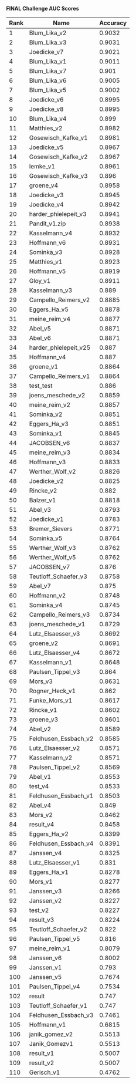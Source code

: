 **FINAL Challenge AUC Scores**


|Rank|Name|Accuracy|
|----|-----|---|
|1|Blum_Lika_v2|0.9032| 
|2|Blum_Lika_v3|0.9031| 
|3|Joedicke_v7|0.9021| 
|4|Blum_Lika_v1|0.9011| 
|5|Blum_Lika_v7|0.901| 
|6|Blum_Lika_v6|0.9005| 
|7|Blum_Lika_v5|0.9002| 
|8|Joedicke_v6|0.8995| 
|9|Joedicke_v8|0.8995| 
|10|Blum_Lika_v4|0.899| 
|11|Matthies_v2|0.8982| 
|12|Gosewisch_Kafke_v1|0.8981| 
|13|Joedicke_v5|0.8967| 
|14|Gosewisch_Kafke_v2|0.8967| 
|15|lemke_v1|0.8961| 
|16|Gosewisch_Kafke_v3|0.896| 
|17|groene_v4|0.8958| 
|18|Joedicke_v3|0.8945| 
|19|Joedicke_v4|0.8942| 
|20|harder_phielepeit_v3|0.8941| 
|21|Pandit_v1.zip|0.8938| 
|22|Kasselmann_v4|0.8932| 
|23|Hoffmann_v6|0.8931| 
|24|Sominka_v3|0.8928| 
|25|Matthies_v1|0.8923| 
|26|Hoffmann_v5|0.8919| 
|27|Gloy_v1|0.8911| 
|28|Kasselmann_v3|0.889| 
|29|Campello_Reimers_v2|0.8885| 
|30|Eggers_Ha_v5|0.8878| 
|31|meine_reim_v4|0.8877| 
|32|Abel_v5|0.8871| 
|33|Abel_v6|0.8871| 
|34|harder_phielepeit_v25|0.887| 
|35|Hoffmann_v4|0.887| 
|36|groene_v1|0.8864| 
|37|Campello_Reimers_v1|0.8864| 
|38|test_test|0.886| 
|39|joens_meschede_v2|0.8859| 
|40|meine_reim_v2|0.8857| 
|41|Sominka_v2|0.8851| 
|42|Eggers_Ha_v3|0.8851| 
|43|Sominka_v1|0.8845| 
|44|JACOBSEN_v6|0.8837| 
|45|meine_reim_v3|0.8834| 
|46|Hoffmann_v3|0.8833| 
|47|Werther_Wolf_v2|0.8826| 
|48|Joedicke_v2|0.8825| 
|49|Rincke_v2|0.882| 
|50|Balzer_v1|0.8818| 
|51|Abel_v3|0.8793| 
|52|Joedicke_v1|0.8783| 
|53|Bremer_Sievers|0.8771| 
|54|Sominka_v5|0.8764| 
|55|Werther_Wolf_v3|0.8762| 
|56|Werther_Wolf_v5|0.8762| 
|57|JACOBSEN_v7|0.876| 
|58|Teutloff_Schaefer_v3|0.8758| 
|59|Abel_v7|0.875| 
|60|Hoffmann_v2|0.8748| 
|61|Sominka_v4|0.8745| 
|62|Campello_Reimers_v3|0.8734| 
|63|joens_meschede_v1|0.8729| 
|64|Lutz_Elsaesser_v3|0.8692| 
|65|groene_v2|0.8691| 
|66|Lutz_Elsaesser_v4|0.8672| 
|67|Kasselmann_v1|0.8648| 
|68|Paulsen_Tippel_v3|0.864| 
|69|Mors_v3|0.8631| 
|70|Rogner_Heck_v1|0.862| 
|71|Funke_Mors_v1|0.8617| 
|72|Rincke_v1|0.8602| 
|73|groene_v3|0.8601| 
|74|Abel_v2|0.8589| 
|75|Feldhusen_Essbach_v2|0.8585| 
|76|Lutz_Elsaesser_v2|0.8571| 
|77|Kasselmann_v2|0.8571| 
|78|Paulsen_Tippel_v2|0.8569| 
|79|Abel_v1|0.8553| 
|80|test_v4|0.8533| 
|81|Feldhusen_Essbach_v1|0.8503| 
|82|Abel_v4|0.849| 
|83|Mors_v2|0.8462| 
|84|result_v4|0.8458| 
|85|Eggers_Ha_v2|0.8399| 
|86|Feldhusen_Essbach_v4|0.8391| 
|87|Janssen_v4|0.8325| 
|88|Lutz_Elsaesser_v1|0.831| 
|89|Eggers_Ha_v1|0.8278| 
|90|Mors_v1|0.8277| 
|91|Janssen_v3|0.8266| 
|92|Janssen_v2|0.8227| 
|93|test_v2|0.8227| 
|94|result_v3|0.8224| 
|95|Teutloff_Schaefer_v2|0.822| 
|96|Paulsen_Tippel_v5|0.816| 
|97|meine_reim_v1|0.8079| 
|98|Janssen_v6|0.8002| 
|99|Janssen_v1|0.793| 
|100|Janssen_v5|0.7674| 
|101|Paulsen_Tippel_v4|0.7534| 
|102|result|0.747| 
|103|Teutloff_Schaefer_v1|0.747| 
|104|Feldhusen_Essbach_v3|0.7461| 
|105|Hoffmann_v1|0.6815| 
|106|janik_gomez_v2|0.5513| 
|107|Janik_Gomezv1|0.5513| 
|108|result_v1|0.5007| 
|109|result_v2|0.5007| 
|110|Gerisch_v1|0.4762| 
